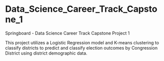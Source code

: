 # Data_Science_Career_Track_Capstone_1
Springboard - Data Science Career Track Capstone Project 1

This project utilizes a Logistic Regression model and K-means clustering to classify districts to predict and classify election outcomes by Congression District using district demographic data.
